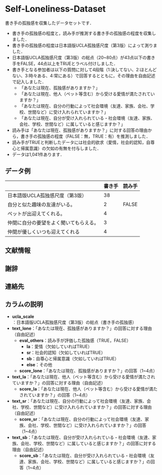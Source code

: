 # Self-Loneliness-Dataset

書き手の孤独感を収集したデータセットです．  
* 書き手の孤独感の程度と，読み手が推測する書き手の孤独感の程度を収集しました．
* 書き手の孤独感の程度は日本語版UCLA孤独感尺度（第3版）によって測りました．
* 日本語版UCLA孤独感尺度（第3版）の総点（20~80点）が43点以下の書き手をFALSE，44点以上をTRUEとラベル付けしました．
* 書き手となる参加者は以下の質問に対して4段階（1:決してない、2:ほとんどない、3:時々ある、4:常にある）で回答するとともに，その理由を自由記述で記入しました．
    * 「あなたは現在、孤独感がありますか？」
    * 「あなたは現在、他人（ペット等含む）から受ける愛情が満たされていますか？」
    * 「あなたは現在、自分の行動によって社会環境（友達、家族、会社、学校、世間など）に受け入れられていますか？」
    * 「あなたは現在、自分が受け入れられている・社会環境（友達、家族、会社、学校、世間など）に属していると感じますか？」
* 読み手は「あなたは現在、孤独感がありますか？」に対する回答の理由から，書き手の孤独感の程度（FALSE：無，TRUE：有）を推測しました．
* 読み手がTRUEと判断したデータには社会的欲求（愛情，社会的認知，自尊心と帰属意識）の欠如の有無を付与しました．
* データは1,041件あります．

## データ例

|                 | 書き手 | 読み手 |
|-----------------|--------|--------|
| 日本語版UCLA孤独感尺度（第3版） | 38     |        |
| 自分と似た趣味の友達がいる。 | 2      | FALSE  |
| ペットが出迎えてくれる。 | 4      |        |
| 仲間に自分の要望をよく聞いてもらえる。 | 3      |        |
| 仲間が優しくいつも迎えてくれる | 4      |        |


## 文献情報

## 謝辞

## 連絡先


## カラムの説明
* **ucla_scale**：日本語版UCLA孤独感尺度（第3版）の総点（書き手の孤独感）  
* **text_lone**：「あなたは現在、孤独感がありますか？」の回答に対する理由（自由記述）  
  * **eval_others**：読み手が評価した孤独感（TRUE，FALSE）  
    * **la**：愛情（欠如していればTRUE）  
    * **sr**：社会的認知（欠如していればTRUE）  
    * **sb**：自尊心と帰属意識（欠如していればTRUE）  
    * **else**：その他  
  * **score_lone**：「あなたは現在、孤独感がありますか？」の回答（1\~4点）  
* **text_la**：「あなたは現在、他人（ペット等含む）から受ける愛情が満たされていますか？」の回答に対する理由（自由記述）  
  * **score_la**：「あなたは現在、他人（ペット等含む）から受ける愛情が満たされていますか？」の回答（1\~4点）  
* **text_sr**：「あなたは現在、自分の行動によって社会環境（友達、家族、会社、学校、世間など）に受け入れられていますか？」の回答に対する理由（自由記述）  
  * **score_sr**：「あなたは現在、自分の行動によって社会環境（友達、家族、会社、学校、世間など）に受け入れられていますか？」の回答（1\~4点）  
* **text_sb**：「あなたは現在、自分が受け入れられている・社会環境（友達、家族、会社、学校、世間など）に属していると感じますか？」の回答に対する理由（自由記述）  
  * **score_sb**：「あなたは現在、自分が受け入れられている・社会環境（友達、家族、会社、学校、世間など）に属していると感じますか？」の回答（1\~4点）  
